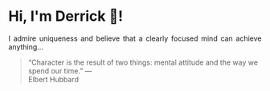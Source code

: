 # Hi, I'm Derrick 👋!
<p align="justify">I admire uniqueness and believe that a clearly focused mind can achieve anything...</p> 
<!-- #quote-start -->
<blockquote>&ldquo;Character is the result of two things: mental attitude and the way we spend our time.&rdquo; &mdash; <footer>Elbert Hubbard</footer></blockquote>
<!-- #quote-end -->
